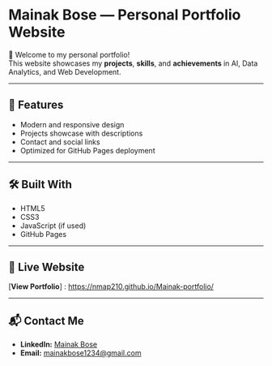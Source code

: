# Mainak Bose — Personal Portfolio Website

🚀 Welcome to my personal portfolio!  
This website showcases my **projects**, **skills**, and **achievements** in AI, Data Analytics, and Web Development.

---

## 🌟 Features
- Modern and responsive design
- Projects showcase with descriptions
- Contact and social links
- Optimized for GitHub Pages deployment

---

## 🛠️ Built With
- HTML5
- CSS3
- JavaScript (if used)
- GitHub Pages

---

## 🔗 Live Website
[**View Portfolio**] : https://nmap210.github.io/Mainak-portfolio/

---

## 📬 Contact Me
- **LinkedIn:** [Mainak Bose](https://www.linkedin.com/in/mainak-bose-b139611a0/)
- **Email:** mainakbose1234@gmail.com
